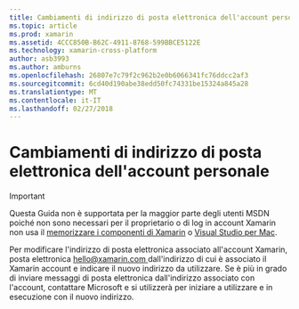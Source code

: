 ```yaml
---
title: Cambiamenti di indirizzo di posta elettronica dell'account personale
ms.topic: article
ms.prod: xamarin
ms.assetid: 4CCC850B-B62C-4911-8768-599BBCE5122E
ms.technology: xamarin-cross-platform
author: asb3993
ms.author: amburns
ms.openlocfilehash: 26807e7c79f2c962b2e0b6066341fc76ddcc2af3
ms.sourcegitcommit: 6cd40d190abe38edd50fc74331be15324a845a28
ms.translationtype: MT
ms.contentlocale: it-IT
ms.lasthandoff: 02/27/2018
---
```

# <a name="how-do-i-change-my-accounts-email-address"></a>Cambiamenti di indirizzo di posta elettronica dell'account personale

> [!IMPORTANT]
> Questa Guida non è supportata per la maggior parte degli utenti MSDN poiché non sono necessari per il proprietario o di log in account Xamarin non usa il [memorizzare i componenti di Xamarin](https://components.xamarin.com/) o [Visual Studio per Mac](~/cross-platform/get-started/requirements.md).


Per modificare l'indirizzo di posta elettronica associato all'account Xamarin, posta elettronica [ hello@xamarin.com ](mailto:hello@xamarin.com) dall'indirizzo di cui è associato il Xamarin account e indicare il nuovo indirizzo da utilizzare. Se è più in grado di inviare messaggi di posta elettronica dall'indirizzo associato con l'account, contattare Microsoft e si utilizzerà per iniziare a utilizzare e in esecuzione con il nuovo indirizzo.
